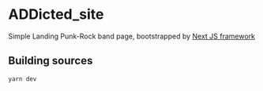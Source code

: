 # ADDicted_site

Simple Landing Punk-Rock band page, bootstrapped by [Next JS framework](https://nextjs.org/)

## Building sources

`yarn dev`
